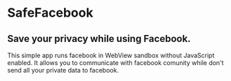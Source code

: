 # SafeFacebook
Save your privacy while using Facebook.
------
This simple app runs facebook in WebView sandbox without JavaScript  enabled. 
It allows you to communicate with facebook comunity while don't send all your private data to facebook.
